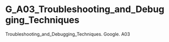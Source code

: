 # G_A03_Troubleshooting_and_Debugging_Techniques
Troubleshooting_and_Debugging_Techniques. Google. A03
